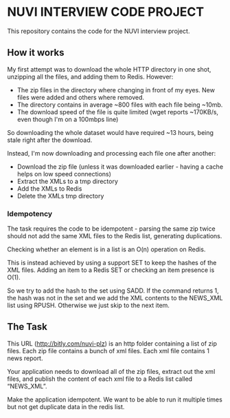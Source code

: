 # NUVI INTERVIEW CODE PROJECT

This repository contains the code for the NUVI interview project.

## How it works

My first attempt was to download the whole HTTP directory in one shot, unzipping all the files,
and adding them to Redis. However:

* The zip files in the directory where changing in front of my eyes. New files were added and others where removed.
* The directory contains in average ~800 files with each file being ~10mb.
* The download speed of the file is quite limited (wget reports ~170KB/s, even though I'm on a 100mbps line)

So downloading the whole dataset would have required ~13 hours, being stale right after the download.

Instead, I'm now downloading and processing each file one after another:

* Download the zip file (unless it was downloaded earlier - having a cache helps on low speed connections)
* Extract the XMLs to a tmp directory
* Add the XMLs to Redis
* Delete the XMLs tmp directory

### Idempotency

The task requires the code to be idempotent - parsing the same zip twice should not add the same XML files to the Redis list, generating duplications.

Checking whether an element is in a list is an O(n) operation on Redis.

This is instead achieved by using a support SET to keep the hashes of the XML files. Adding an item to a Redis SET or checking an item presence is O(1).

So we try to add the hash to the set using SADD. If the command returns 1, the hash was not in the set and we add the XML contents to the NEWS_XML list using RPUSH. Otherwise we just skip to the next item.

## The Task

This URL (http://bitly.com/nuvi-plz) is an http folder containing a list of zip files. Each zip file contains a bunch of xml files. Each xml file contains 1 news report.

Your application needs to download all of the zip files, extract out the xml files, and publish the content of each xml file to a Redis list called “NEWS_XML”.

Make the application idempotent. We want to be able to run it multiple times but not get duplicate data in the redis list.
